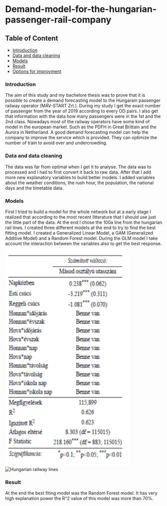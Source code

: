 # Demand-model-for-the-hungarian-passenger-rail-company


## Table of Content
- [Introduction](#Introduction)
- [Data and data cleaning](#Data-and-data-cleaning)
- [Models](#Models)
- [Result](#Result)
- [Options for improvment](#Options-for-improvment)

### Introduction

The aim of this study and my bachelore thesis was to prove that it is possible to create a demand forecasting model to the Hungarain passenger railway operator (MÁV-START Zrt.). During my study I get the exact number of passenger from the year of 2019 according to every OD pairs. I also get that information with the data how many passengers were in the 1st and the 2nd class. Nowadays most of the railway operators have some kind of model in the european market. Such as the PDFH in Great Brittain and the Aurora in Netherland. A good demand forecasting model can help the company to improve the service which is provided. They can optimize the number of train to avoid over and undercrowding.


### Data and data cleaning

The data was far from optimal when I get it to analyse. The data was to processed and I had to first convert it back to raw data. After that I add more new explanatory variables to build better models. I added variables about the weather conditions, the rush hour, the population, the national days and the timetable data.


### Models

First I tried to build a model for the whole network but at a early stage I realized that according to the most recent litterature that I should use just the little part of the data. At the end  I chose the 100a line from the hungarian rail lines. I created three different models at the end to try to find the best fitting model. I created a Generalized Linear Model, a GAM (Generalized Additive Model) and a Random Forest model. During the GLM model I take account the interaction between the variables also to get the best response.

<img src="img/GLM.png" alt=GLM width='400'>



<img src="https://www.sinekvilaga.hu/php_images/vonalkat-602x424.jpg" alt="Hungarian railway lines" />

### Result

At the end the best fiting model was the Random Forest model. It has very high explanation power the R^2 value of this model was more than 70%.




